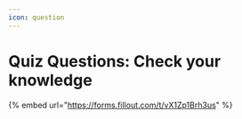 ```yaml
---
icon: question
---
```


# Quiz Questions: Check your knowledge

{% embed url="https://forms.fillout.com/t/vX1Zp1Brh3us" %}

